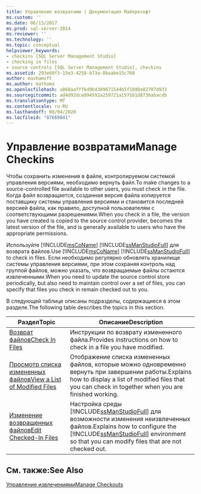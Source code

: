 ```yaml
---
title: Управление возвратами | Документация Майкрософт
ms.custom: ''
ms.date: 06/13/2017
ms.prod: sql-server-2014
ms.reviewer: ''
ms.technology: ''
ms.topic: conceptual
helpviewer_keywords:
- checkins [SQL Server Management Studio]
- checking in files
- source controls [SQL Server Management Studio], checkins
ms.assetid: 293e60f3-15e3-4258-b73a-8baabe15c760
author: mashamsft
ms.author: mathoma
ms.openlocfilehash: a868aafff6d9bd389671544b5f1898e82707d933
ms.sourcegitcommit: ad4d92dce894592a259721a1571b1d8736abacdb
ms.translationtype: MT
ms.contentlocale: ru-RU
ms.lasthandoff: 08/04/2020
ms.locfileid: "87669041"
---
```

# <a name="manage-checkins"></a><span data-ttu-id="e1eb4-102">Управление возвратами</span><span class="sxs-lookup"><span data-stu-id="e1eb4-102">Manage Checkins</span></span>
  <span data-ttu-id="e1eb4-103">Чтобы сохранить изменения в файле, контролируемом системой управления версиями, необходимо вернуть файл.</span><span class="sxs-lookup"><span data-stu-id="e1eb4-103">To make changes to a source-controlled file available to other users, you must check in the file.</span></span> <span data-ttu-id="e1eb4-104">Когда файл возвращается, созданная версия файла копируется поставщику системы управления версиями и становится последней версией файла, как правило, доступной пользователям с соответствующими разрешениями.</span><span class="sxs-lookup"><span data-stu-id="e1eb4-104">When you check in a file, the version you have created is copied to the source control provider, becomes the latest version of the file, and is generally available to users who have the appropriate permissions.</span></span>  
  
 <span data-ttu-id="e1eb4-105">Используйте [!INCLUDE[msCoName](../includes/msconame-md.md)] [!INCLUDE[ssManStudioFull](../includes/ssmanstudiofull-md.md)] для возврата файлов.</span><span class="sxs-lookup"><span data-stu-id="e1eb4-105">Use [!INCLUDE[msCoName](../includes/msconame-md.md)] [!INCLUDE[ssManStudioFull](../includes/ssmanstudiofull-md.md)] to check in files.</span></span> <span data-ttu-id="e1eb4-106">Если необходимо регулярно обновлять хранилище системы управления версиями, при этом сохраняя контроль над группой файлов, можно указать, что возвращаемые файлы остаются извлеченными.</span><span class="sxs-lookup"><span data-stu-id="e1eb4-106">When you need to update the source control store periodically, but also need to maintain control over a set of files, you can specify that files you check in remain checked out to you.</span></span>  
  
 <span data-ttu-id="e1eb4-107">В следующей таблице описаны подразделы, содержащиеся в этом разделе.</span><span class="sxs-lookup"><span data-stu-id="e1eb4-107">The following table describes the topics in this section.</span></span>  
  
|<span data-ttu-id="e1eb4-108">Раздел</span><span class="sxs-lookup"><span data-stu-id="e1eb4-108">Topic</span></span>|<span data-ttu-id="e1eb4-109">Описание</span><span class="sxs-lookup"><span data-stu-id="e1eb4-109">Description</span></span>|  
|-----------|-----------------|  
|[<span data-ttu-id="e1eb4-110">Возврат файлов</span><span class="sxs-lookup"><span data-stu-id="e1eb4-110">Check In Files</span></span>](../../2014/database-engine/check-in-files.md)|<span data-ttu-id="e1eb4-111">Инструкции по возврату измененного файла.</span><span class="sxs-lookup"><span data-stu-id="e1eb4-111">Provides instructions on how to check in a file you have modified.</span></span>|  
|[<span data-ttu-id="e1eb4-112">Просмотр списка измененных файлов</span><span class="sxs-lookup"><span data-stu-id="e1eb4-112">View a List of Modified Files</span></span>](../../2014/database-engine/view-a-list-of-modified-files.md)|<span data-ttu-id="e1eb4-113">Отображение списка измененных файлов, которые можно одновременно вернуть при завершении работы.</span><span class="sxs-lookup"><span data-stu-id="e1eb4-113">Explains how to display a list of modified files that you can check in together when you are finished working.</span></span>|  
|[<span data-ttu-id="e1eb4-114">Изменение возвращенных файлов</span><span class="sxs-lookup"><span data-stu-id="e1eb4-114">Edit Checked-In Files</span></span>](../../2014/database-engine/edit-checked-in-files.md)|<span data-ttu-id="e1eb4-115">Настройка среды [!INCLUDE[ssManStudioFull](../includes/ssmanstudiofull-md.md)] для возможности изменения неизвлеченных файлов.</span><span class="sxs-lookup"><span data-stu-id="e1eb4-115">Explains how to configure the [!INCLUDE[ssManStudioFull](../includes/ssmanstudiofull-md.md)] environment so that you can modify files that are not checked out.</span></span>|  
  
## <a name="see-also"></a><span data-ttu-id="e1eb4-116">См. также:</span><span class="sxs-lookup"><span data-stu-id="e1eb4-116">See Also</span></span>  
 [<span data-ttu-id="e1eb4-117">Управление извлечениями</span><span class="sxs-lookup"><span data-stu-id="e1eb4-117">Manage Checkouts</span></span>](../../2014/database-engine/manage-checkouts.md)  
  
  
